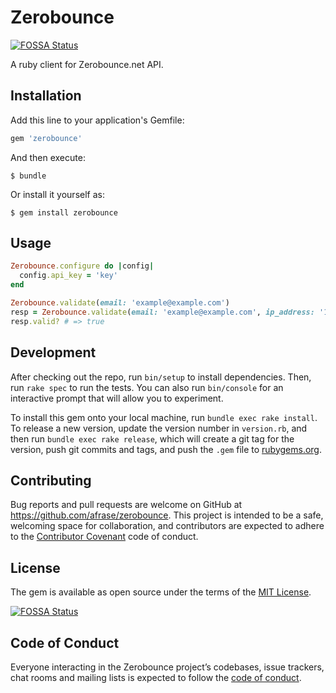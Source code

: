 # Zerobounce
[![FOSSA Status](https://app.fossa.io/api/projects/git%2Bgithub.com%2Fafrase%2Fzerobounce.svg?type=shield)](https://app.fossa.io/projects/git%2Bgithub.com%2Fafrase%2Fzerobounce?ref=badge_shield)

A ruby client for Zerobounce.net API.

## Installation

Add this line to your application's Gemfile:

```ruby
gem 'zerobounce'
```

And then execute:

    $ bundle

Or install it yourself as:

    $ gem install zerobounce

## Usage

```ruby
Zerobounce.configure do |config|
  config.api_key = 'key'
end

Zerobounce.validate(email: 'example@example.com')
resp = Zerobounce.validate(email: 'example@example.com', ip_address: '127.0.0.1')
resp.valid? # => true
```

## Development

After checking out the repo, run `bin/setup` to install dependencies.
Then, run `rake spec` to run the tests. You can also run `bin/console`
for an interactive prompt that will allow you to experiment.

To install this gem onto your local machine, run `bundle exec rake install`.
To release a new version, update the version number in `version.rb`,
and then run `bundle exec rake release`, which will create a git tag for
the version, push git commits and tags, and push the `.gem` file to
[rubygems.org](https://rubygems.org).

## Contributing

Bug reports and pull requests are welcome on GitHub at 
https://github.com/afrase/zerobounce. This project is intended to be a safe,
welcoming space for collaboration, and contributors are expected to adhere
to the [Contributor Covenant](http://contributor-covenant.org) code of conduct.

## License

The gem is available as open source under the terms of the
[MIT License](https://opensource.org/licenses/MIT).

[![FOSSA Status](https://app.fossa.io/api/projects/git%2Bgithub.com%2Fafrase%2Fzerobounce.svg?type=large)](https://app.fossa.io/projects/git%2Bgithub.com%2Fafrase%2Fzerobounce?ref=badge_large)

## Code of Conduct

Everyone interacting in the Zerobounce project’s codebases, issue trackers,
chat rooms and mailing lists is expected to follow the 
[code of conduct](https://github.com/afrase/zerobounce/blob/master/CODE_OF_CONDUCT.md).
